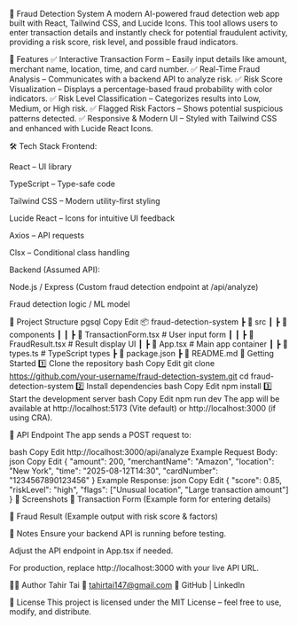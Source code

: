 🚨 Fraud Detection System
A modern AI-powered fraud detection web app built with React, Tailwind CSS, and Lucide Icons. This tool allows users to enter transaction details and instantly check for potential fraudulent activity, providing a risk score, risk level, and possible fraud indicators.

📌 Features
✅ Interactive Transaction Form – Easily input details like amount, merchant name, location, time, and card number.
✅ Real-Time Fraud Analysis – Communicates with a backend API to analyze risk.
✅ Risk Score Visualization – Displays a percentage-based fraud probability with color indicators.
✅ Risk Level Classification – Categorizes results into Low, Medium, or High risk.
✅ Flagged Risk Factors – Shows potential suspicious patterns detected.
✅ Responsive & Modern UI – Styled with Tailwind CSS and enhanced with Lucide React Icons.

🛠️ Tech Stack
Frontend:

React – UI library

TypeScript – Type-safe code

Tailwind CSS – Modern utility-first styling

Lucide React – Icons for intuitive UI feedback

Axios – API requests

Clsx – Conditional class handling

Backend (Assumed API):

Node.js / Express (Custom fraud detection endpoint at /api/analyze)

Fraud detection logic / ML model

📂 Project Structure
pgsql
Copy
Edit
📦 fraud-detection-system
 ┣ 📂 src
 ┃ ┣ 📂 components
 ┃ ┃ ┣ 📜 TransactionForm.tsx   # User input form
 ┃ ┃ ┣ 📜 FraudResult.tsx       # Result display UI
 ┃ ┣ 📜 App.tsx                  # Main app container
 ┃ ┣ 📜 types.ts                 # TypeScript types
 ┣ 📜 package.json
 ┣ 📜 README.md
🚀 Getting Started
1️⃣ Clone the repository
bash
Copy
Edit
git clone https://github.com/your-username/fraud-detection-system.git
cd fraud-detection-system
2️⃣ Install dependencies
bash
Copy
Edit
npm install
3️⃣ Start the development server
bash
Copy
Edit
npm run dev
The app will be available at http://localhost:5173 (Vite default) or http://localhost:3000 (if using CRA).

🔌 API Endpoint
The app sends a POST request to:

bash
Copy
Edit
http://localhost:3000/api/analyze
Example Request Body:
json
Copy
Edit
{
  "amount": 200,
  "merchantName": "Amazon",
  "location": "New York",
  "time": "2025-08-12T14:30",
  "cardNumber": "1234567890123456"
}
Example Response:
json
Copy
Edit
{
  "score": 0.85,
  "riskLevel": "high",
  "flags": ["Unusual location", "Large transaction amount"]
}
📸 Screenshots
🔹 Transaction Form
(Example form for entering details)

🔹 Fraud Result
(Example output with risk score & factors)

📌 Notes
Ensure your backend API is running before testing.

Adjust the API endpoint in App.tsx if needed.

For production, replace http://localhost:3000 with your live API URL.

👨‍💻 Author
Tahir Tai
📧 tahirtai147@gmail.com
🔗 GitHub | LinkedIn

📜 License
This project is licensed under the MIT License – feel free to use, modify, and distribute.
